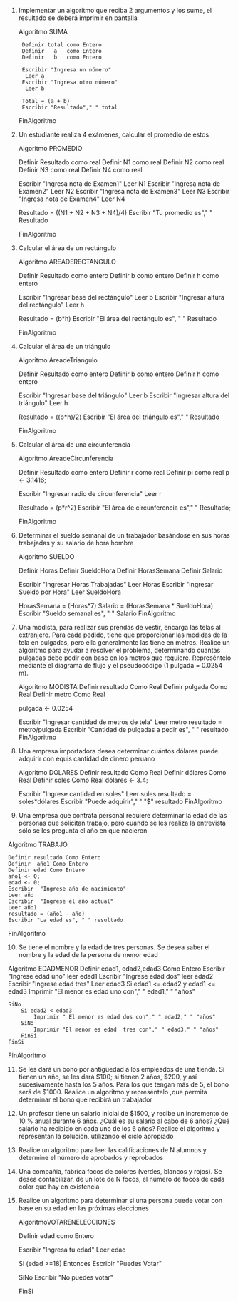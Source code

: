 1. Implementar un algoritmo que reciba 2 argumentos y los sume, el resultado se
deberá imprimir en pantalla
     
     Algoritmo SUMA
        
        Definir total como Entero
        Definir   a   como Entero
        Definir   b   como Entero

        Escribir "Ingresa un número"
         Leer a
        Escribir "Ingresa otro número"
         Leer b

        Total = (a + b)
        Escribir "Resultado"," " total
     FinAlgoritmo

2. Un estudiante realiza 4 exámenes, calcular el promedio de estos

     Algoritmo PROMEDIO

      Definir Resultado como real
      Definir N1 como real
      Definir N2 como real
      Definir N3 como real
      Definir N4 como real

      Escribir "Ingresa nota de Examen1"
       Leer N1
      Escribir "Ingresa nota de Examen2"
       Leer N2
      Escribir "Ingresa nota de Examen3"
       Leer N3
      Escribir "Ingresa nota de Examen4"
       Leer N4
      
      Resultado = ((N1 + N2 + N3 + N4)/4)
      Escribir "Tu promedio es"," " Resultado

     FinAlgoritmo


3. Calcular el área de un rectángulo

     Algoritmo AREADERECTANGULO

      Definir Resultado como entero
      Definir b como entero
      Definir h como entero

      Escribir "Ingresar base del rectángulo"
       Leer b
      Escribir "Ingresar altura del rectángulo"
       Leer h

      Resultado = (b*h)
      Escribir "El área del rectángulo es", " " Resultado

     FinAlgoritmo  


4. Calcular el área de un triángulo

     Algoritmo AreadeTriangulo

      Definir Resultado como entero
      Definir b como entero
      Definir h como entero

      Escribir "Ingresar base del triángulo"
       Leer b
      Escribir "Ingresar altura del triángulo"
       Leer h

      Resultado = ((b*h)/2)
      Escribir "El área del triángulo es"," " Resultado

     FinAlgoritmo 

5. Calcular el área de una circunferencia

     Algoritmo AreadeCircunferencia
      
      Definir Resultado como entero
      Definir r  como real
      Definir pi como real
      p <- 3.1416;

      Escribir "Ingresar radio de circunferencia"
       Leer r
      
      Resultado = (p*r^2)
	  Escribir "El área de circunferencia es"," " Resultado;

     FinAlgoritmo
      
6. Determinar el sueldo semanal de un trabajador basándose en sus horas
trabajadas y su salario de hora hombre

     Algoritmo SUELDO

      Definir Horas
      Definir SueldoHora
      Definir HorasSemana
      Definir Salario

      Escribir "Ingresar Horas Trabajadas"
       Leer Horas
      Escribir "Ingresar Sueldo por Hora"
       Leer SueldoHora
      
      HorasSemana = (Horas*7)
      Salario = (HorasSemana * SueldoHora)
      Escribir "Sueldo semanal es", " " Salario
      FinAlgoritmo


7. Una modista, para realizar sus prendas de vestir, encarga las telas al extranjero.
Para cada pedido, tiene que proporcionar las medidas de la tela en pulgadas,
pero ella generalmente las tiene en metros. Realice un algoritmo para ayudar a resolver el problema, determinando cuantas pulgadas debe pedir con base en
los metros que requiere. Represéntelo mediante el diagrama de flujo y el
pseudocódigo (1 pulgada = 0.0254 m).

    Algoritmo MODISTA
	 Definir resultado Como Real
	 Definir pulgada Como Real
	 Definir metro Como Real
	 
     pulgada <- 0.0254
	
	
	Escribir  "Ingresar cantidad de metros de tela"
	 Leer metro
	 resultado = metro/pulgada
	 Escribir "Cantidad de pulgadas a pedir es", " " resultado
    FinAlgoritmo


8. Una empresa importadora desea determinar cuántos dólares puede adquirir
con equis cantidad de dinero peruano

   Algoritmo DOLARES
	Definir resultado Como Real
	Definir dólares Como Real
	Definir soles Como Real
	dólares <- 3.4;
	
	Escribir "Ingrese cantidad en soles"
	Leer soles
	resultado = soles*dólares
	Escribir "Puede adquirir"," " "$" resultado 
   FinAlgoritmo 

9. Una empresa que contrata personal requiere determinar la edad de las
personas que solicitan trabajo, pero cuando se les realiza la entrevista sólo se
les pregunta el año en que nacieron

  Algoritmo TRABAJO
	
	Definir resultado Como Entero
	Definir  año1 Como Entero
	Definir edad Como Entero
	año1 <- 0;
	edad <- 0;
	Escribir  "Ingrese año de nacimiento"
	Leer año
	Escribir  "Ingrese el año actual"
	Leer año1
	resultado = (año1 - año)
	Escribir "La edad es", " " resultado
	
  FinAlgoritmo

10. Se tiene el nombre y la edad de tres personas. Se desea saber el nombre y la
edad de la persona de menor edad

   Algoritmo EDADMENOR
	Definir edad1, edad2,edad3 Como Entero
	Escribir "Ingrese edad uno"
	leer edad1
	Escribir "Ingrese edad dos"
	leer edad2
	Escribir "Ingrese edad tres"
	Leer edad3
	Si edad1 <= edad2 y edad1 <= edad3
		Imprimir "El menor es edad uno con"," " edad1," " "años"
		
	SiNo
		Si edad2 < edad3
			Imprimir " El menor es edad dos con"," " edad2," " "años"
		SiNo
			Imprimir "El menor es edad  tres con"," " edad3," " "años"
		FinSi
	FinSi
FinAlgoritmo

11. Se les dará un bono por antigüedad a los empleados de una tienda. Si tienen un
año, se les dará $100; si tienen 2 años, $200, y así sucesivamente hasta los 5
años. Para los que tengan más de 5, el bono será de $1000. Realice un algoritmo
y represéntelo ,que permita determinar el bono que recibirá un trabajador
12. Un profesor tiene un salario inicial de $1500, y recibe un incremento de 10 % anual
durante 6 años. ¿Cuál es su salario al cabo de 6 años? ¿Qué salario ha recibido
en cada uno de los 6 años? Realice el algoritmo y representan la solución,
utilizando el ciclo apropiado
13. Realice un algoritmo para leer las calificaciones de N alumnos y determine el
número de aprobados y reprobados
14. Una compañía, fabrica focos de colores (verdes, blancos y rojos). Se desea
contabilizar, de un lote de N focos, el número de focos de cada color que hay en
existencia
15. Realice un algoritmo para determinar si una persona puede votar con base en
su edad en las próximas elecciones

    AlgoritmoVOTARENELECCIONES
     
     Definir edad como Entero
     
     Escribir "Ingresa tu edad"
     Leer edad

     Si (edad >=18) Entonces
     Escribir "Puedes Votar" 

     SiNo
     Escribir "No puedes votar"
    
    FinSi 




    
